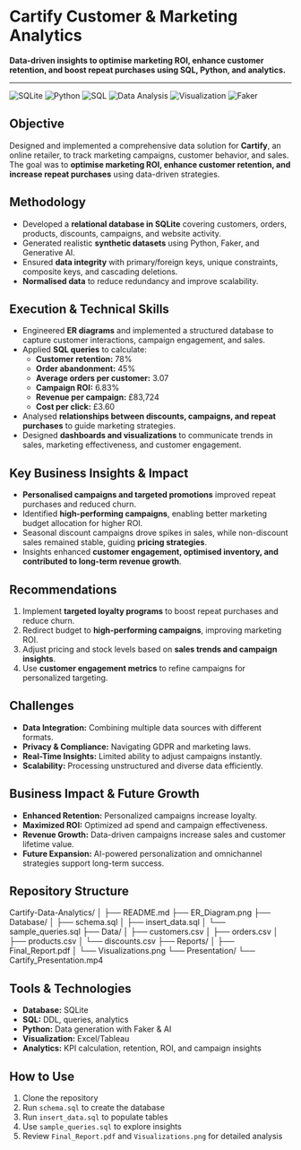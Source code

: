 # Cartify Customer & Marketing Analytics
**Data-driven insights to optimise marketing ROI, enhance customer retention, and boost repeat purchases using SQL, Python, and analytics.**

---

![SQLite](https://img.shields.io/badge/SQLite-339933?style=flat&logo=sqlite&logoColor=white)
![Python](https://img.shields.io/badge/Python-3776AB?style=flat&logo=python&logoColor=white)
![SQL](https://img.shields.io/badge/SQL-000000?style=flat&logo=postgresql&logoColor=white)
![Data Analysis](https://img.shields.io/badge/Data%20Analysis-F5A623?style=flat)
![Visualization](https://img.shields.io/badge/Visualization-FF6F61?style=flat)
![Faker](https://img.shields.io/badge/Faker-007ACC?style=flat)

## Objective
Designed and implemented a comprehensive data solution for **Cartify**, an online retailer, to track marketing campaigns, customer behavior, and sales.  
The goal was to **optimise marketing ROI, enhance customer retention, and increase repeat purchases** using data-driven strategies.

## Methodology
- Developed a **relational database in SQLite** covering customers, orders, products, discounts, campaigns, and website activity.  
- Generated realistic **synthetic datasets** using Python, Faker, and Generative AI.  
- Ensured **data integrity** with primary/foreign keys, unique constraints, composite keys, and cascading deletions.  
- **Normalised data** to reduce redundancy and improve scalability.  

## Execution & Technical Skills
- Engineered **ER diagrams** and implemented a structured database to capture customer interactions, campaign engagement, and sales.  
- Applied **SQL queries** to calculate:
  - **Customer retention:** 78%  
  - **Order abandonment:** 45%  
  - **Average orders per customer:** 3.07  
  - **Campaign ROI:** 6.83%  
  - **Revenue per campaign:** £83,724  
  - **Cost per click:** £3.60  
- Analysed **relationships between discounts, campaigns, and repeat purchases** to guide marketing strategies.  
- Designed **dashboards and visualizations** to communicate trends in sales, marketing effectiveness, and customer engagement.

## Key Business Insights & Impact
- **Personalised campaigns and targeted promotions** improved repeat purchases and reduced churn.  
- Identified **high-performing campaigns**, enabling better marketing budget allocation for higher ROI.  
- Seasonal discount campaigns drove spikes in sales, while non-discount sales remained stable, guiding **pricing strategies**.  
- Insights enhanced **customer engagement, optimised inventory, and contributed to long-term revenue growth**.

## Recommendations
1. Implement **targeted loyalty programs** to boost repeat purchases and reduce churn.  
2. Redirect budget to **high-performing campaigns**, improving marketing ROI.  
3. Adjust pricing and stock levels based on **sales trends and campaign insights**.  
4. Use **customer engagement metrics** to refine campaigns for personalized targeting.  

## Challenges
- **Data Integration:** Combining multiple data sources with different formats.  
- **Privacy & Compliance:** Navigating GDPR and marketing laws.  
- **Real-Time Insights:** Limited ability to adjust campaigns instantly.  
- **Scalability:** Processing unstructured and diverse data efficiently.  

## Business Impact & Future Growth
- **Enhanced Retention:** Personalized campaigns increase loyalty.  
- **Maximized ROI:** Optimized ad spend and campaign effectiveness.  
- **Revenue Growth:** Data-driven campaigns increase sales and customer lifetime value.  
- **Future Expansion:** AI-powered personalization and omnichannel strategies support long-term success.  

## Repository Structure
Cartify-Data-Analytics/
│
├── README.md
├── ER_Diagram.png
├── Database/
│ ├── schema.sql
│ ├── insert_data.sql
│ └── sample_queries.sql
├── Data/
│ ├── customers.csv
│ ├── orders.csv
│ ├── products.csv
│ └── discounts.csv
├── Reports/
│ ├── Final_Report.pdf
│ └── Visualizations.png
└── Presentation/
└── Cartify_Presentation.mp4


## Tools & Technologies
- **Database:** SQLite  
- **SQL:** DDL, queries, analytics  
- **Python:** Data generation with Faker & AI  
- **Visualization:** Excel/Tableau  
- **Analytics:** KPI calculation, retention, ROI, and campaign insights  

## How to Use
1. Clone the repository  
2. Run `schema.sql` to create the database  
3. Run `insert_data.sql` to populate tables  
4. Use `sample_queries.sql` to explore insights  
5. Review `Final_Report.pdf` and `Visualizations.png` for detailed analysis  
